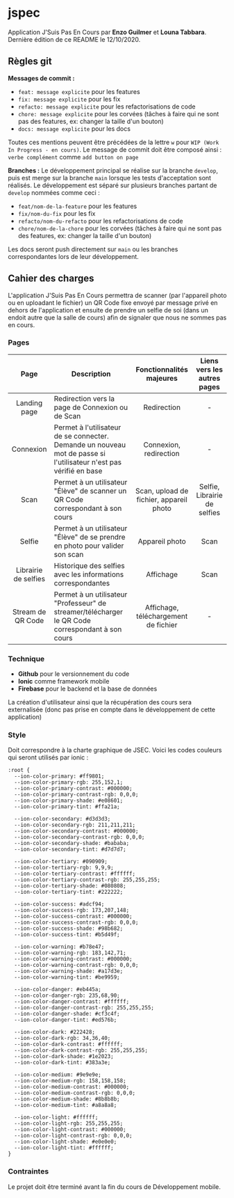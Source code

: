 # jspec

Application J'Suis Pas En Cours par **Enzo Guilmer** et **Louna Tabbara**. Dernière édition de ce README le 12/10/2020.

## Règles git

**Messages de commit :**

- `feat: message explicite` pour les features
- `fix: message explicite` pour les fix
- `refacto: message explicite` pour les refactorisations de code
- `chore: message explicite` pour les corvées (tâches à faire qui ne sont pas des features, ex: changer la taille d'un bouton)
- `docs: message explicite` pour les docs

Toutes ces mentions peuvent être précédées de la lettre `w` pour `WIP (Work In Progress - en cours)`. Le message de commit doit être composé ainsi : `verbe complément` comme `add button on page`

**Branches :**
Le développement principal se réalise sur la branche `develop`, puis est merge sur la branche `main` lorsque les tests d'acceptation sont réalisés. Le développement est séparé sur plusieurs branches partant de `develop` nommées comme ceci :

- `feat/nom-de-la-feature` pour les features
- `fix/nom-du-fix` pour les fix
- `refacto/nom-du-refacto` pour les refactorisations de code
- `chore/nom-de-la-chore` pour les corvées (tâches à faire qui ne sont pas des features, ex: changer la taille d'un bouton)

Les docs seront push directement sur `main` ou les branches correspondantes lors de leur développement.

## Cahier des charges

L'application J'Suis Pas En Cours permettra de scanner (par l'appareil photo ou en uploadant le fichier) un QR Code fixe envoyé par message privé en dehors de l'application et ensuite de prendre un selfie de soi (dans un endoit autre que la salle de cours) afin de signaler que nous ne sommes pas en cours.

### Pages

| Page | Description | Fonctionnalités majeures | Liens vers les autres pages |
|:-:|-|:-:|:-:|
| Landing page | Redirection vers la page de Connexion ou de Scan | Redirection | - |
| Connexion | Permet à l'utilisateur de se connecter. Demande un nouveau mot de passe si l'utilisateur n'est pas vérifié en base | Connexion, redirection | - |
| Scan | Permet à un utilisateur "Élève" de scanner un QR Code correspondant à son cours | Scan, upload de fichier, appareil photo | Selfie, Librairie de selfies |
| Selfie | Permet à un utilisateur "Élève" de se prendre en photo pour valider son scan | Appareil photo | Scan |
| Librairie de selfies | Historique des selfies avec les informations correspondantes | Affichage | Scan |
| Stream de QR Code | Permet à un utilisateur "Professeur" de streamer/télécharger le QR Code correspondant à son cours | Affichage, téléchargement de fichier | - |

### Technique

* **Github** pour le versionnement du code
* **Ionic** comme framework mobile
* **Firebase** pour le backend et la base de données

La création d'utilisateur ainsi que la récupération des cours sera externalisée (donc pas prise en compte dans le développement de cette application)

### Style

Doit correspondre à la charte graphique de JSEC. Voici les codes couleurs qui seront utilisés par ionic :
```
:root {
  --ion-color-primary: #ff9801;
  --ion-color-primary-rgb: 255,152,1;
  --ion-color-primary-contrast: #000000;
  --ion-color-primary-contrast-rgb: 0,0,0;
  --ion-color-primary-shade: #e08601;
  --ion-color-primary-tint: #ffa21a;

  --ion-color-secondary: #d3d3d3;
  --ion-color-secondary-rgb: 211,211,211;
  --ion-color-secondary-contrast: #000000;
  --ion-color-secondary-contrast-rgb: 0,0,0;
  --ion-color-secondary-shade: #bababa;
  --ion-color-secondary-tint: #d7d7d7;

  --ion-color-tertiary: #090909;
  --ion-color-tertiary-rgb: 9,9,9;
  --ion-color-tertiary-contrast: #ffffff;
  --ion-color-tertiary-contrast-rgb: 255,255,255;
  --ion-color-tertiary-shade: #080808;
  --ion-color-tertiary-tint: #222222;

  --ion-color-success: #adcf94;
  --ion-color-success-rgb: 173,207,148;
  --ion-color-success-contrast: #000000;
  --ion-color-success-contrast-rgb: 0,0,0;
  --ion-color-success-shade: #98b682;
  --ion-color-success-tint: #b5d49f;

  --ion-color-warning: #b78e47;
  --ion-color-warning-rgb: 183,142,71;
  --ion-color-warning-contrast: #000000;
  --ion-color-warning-contrast-rgb: 0,0,0;
  --ion-color-warning-shade: #a17d3e;
  --ion-color-warning-tint: #be9959;

  --ion-color-danger: #eb445a;
  --ion-color-danger-rgb: 235,68,90;
  --ion-color-danger-contrast: #ffffff;
  --ion-color-danger-contrast-rgb: 255,255,255;
  --ion-color-danger-shade: #cf3c4f;
  --ion-color-danger-tint: #ed576b;

  --ion-color-dark: #222428;
  --ion-color-dark-rgb: 34,36,40;
  --ion-color-dark-contrast: #ffffff;
  --ion-color-dark-contrast-rgb: 255,255,255;
  --ion-color-dark-shade: #1e2023;
  --ion-color-dark-tint: #383a3e;

  --ion-color-medium: #9e9e9e;
  --ion-color-medium-rgb: 158,158,158;
  --ion-color-medium-contrast: #000000;
  --ion-color-medium-contrast-rgb: 0,0,0;
  --ion-color-medium-shade: #8b8b8b;
  --ion-color-medium-tint: #a8a8a8;

  --ion-color-light: #ffffff;
  --ion-color-light-rgb: 255,255,255;
  --ion-color-light-contrast: #000000;
  --ion-color-light-contrast-rgb: 0,0,0;
  --ion-color-light-shade: #e0e0e0;
  --ion-color-light-tint: #ffffff;
}
```

### Contraintes

Le projet doit être terminé avant la fin du cours de Développement mobile.
